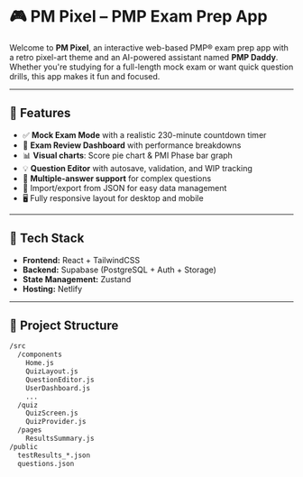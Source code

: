 # 🎮 PM Pixel – PMP Exam Prep App

Welcome to **PM Pixel**, an interactive web-based PMP® exam prep app with a retro pixel-art theme and an AI-powered assistant named **PMP Daddy**. Whether you're studying for a full-length mock exam or want quick question drills, this app makes it fun and focused.

---

## 🚀 Features

- ✅ **Mock Exam Mode** with a realistic 230-minute countdown timer
- 🎯 **Exam Review Dashboard** with performance breakdowns
- 📊 **Visual charts**: Score pie chart & PMI Phase bar graph
- 💡 **Question Editor** with autosave, validation, and WIP tracking
- 🧠 **Multiple-answer support** for complex questions
- 🧪 Import/export from JSON for easy data management
- 🖥️ Fully responsive layout for desktop and mobile

---

## 🧱 Tech Stack

- **Frontend:** React + TailwindCSS
- **Backend:** Supabase (PostgreSQL + Auth + Storage)
- **State Management:** Zustand
- **Hosting:** Netlify

---

## 📂 Project Structure

```bash
/src
  /components
    Home.js
    QuizLayout.js
    QuestionEditor.js
    UserDashboard.js
    ...
  /quiz
    QuizScreen.js
    QuizProvider.js
  /pages
    ResultsSummary.js
/public
  testResults_*.json
  questions.json
